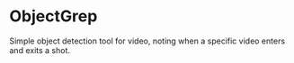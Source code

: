 # ObjectGrep
Simple object detection tool for video, noting when a specific video enters and exits a shot.
